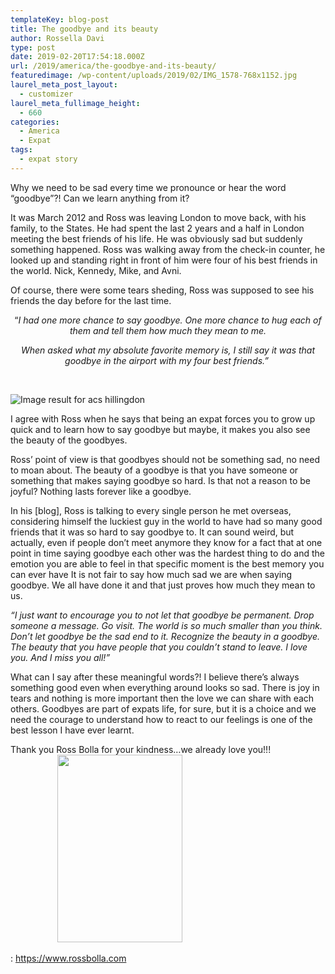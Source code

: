 ```yaml
---
templateKey: blog-post
title: The goodbye and its beauty
author: Rossella Davi
type: post
date: 2019-02-20T17:54:18.000Z
url: /2019/america/the-goodbye-and-its-beauty/
featuredimage: /wp-content/uploads/2019/02/IMG_1578-768x1152.jpg
laurel_meta_post_layout:
  - customizer
laurel_meta_fullimage_height:
  - 660
categories:
  - America
  - Expat
tags:
  - expat story
---
```


Why we need to be sad every time we pronounce or hear the word &#8220;goodbye&#8221;?! Can we learn anything from it?

It was March 2012 and Ross was leaving London to move back, with his family, to the States. He had spent the last 2 years and a half in London meeting the best friends of his life. He was obviously sad but suddenly something happened. Ross was walking away from the check-in counter, he looked up and standing right in front of him were four of his best friends in the world. Nick, Kennedy, Mike, and Avni.

Of course, there were some tears sheding, Ross was supposed to see his friends the day before for the last time.

<p style="text-align: center;">
  &#8220;<em>I had one more chance to say goodbye. One more chance to hug each of them and tell them how much they mean to me. </em>
</p>

<p style="text-align: center;">
  <em>When asked what my absolute favorite memory is, I still say it was that goodbye in the airport with my four best friends.&#8221; </em>
</p>

&nbsp;

<img class="aligncenter" src="https://hslib.hillingdon.info/uploads/3/9/4/4/39440611/348580775_orig.png" alt="Image result for acs hillingdon" />

I agree with Ross when he says that being an expat forces you to grow up quick and to learn how to say goodbye but maybe, it makes you also see the beauty of the goodbyes.

Ross&#8217; point of view is that goodbyes should not be something sad, no need to moan about. The beauty of a goodbye is that you have someone or something that makes saying goodbye so hard. Is that not a reason to be joyful? Nothing lasts forever like a goodbye.

In his [blog], Ross is talking to every single person he met overseas, considering himself the luckiest guy in the world to have had so many good friends that it was so hard to say goodbye to. It can sound weird, but actually, even if people don&#8217;t meet anymore they know for a fact that at one point in time saying goodbye each other was the hardest thing to do and the emotion you are able to feel in that specific moment is the best memory you can ever have It is not fair to say how much sad we are when saying goodbye. We all have done it and that just proves how much they mean to us.

_&#8220;I just want to encourage you to not let that goodbye be permanent. Drop someone a message. Go visit. The world is so much smaller than you think. Don’t let goodbye be the sad end to it. Recognize the beauty in a goodbye. The beauty that you have people that you couldn’t stand to leave. I love you. And I miss you all!&#8221;_

What can I say after these meaningful words?! I believe there&#8217;s always something good even when everything around looks so sad. There is joy in tears and nothing is more important then the love we can share with each others. Goodbyes are part of expats life, for sure, but it is a choice and we need the courage to understand how to react to our feelings is one of the best lesson I have ever learnt.

Thank you Ross Bolla for your kindness&#8230;we already love you!!!                                         <img class="size-medium wp-image-1221 aligncenter" src="/img/uploads/2019/02/IMG_1578-768x1152-200x300.jpg" alt="" width="200" height="300" srcset="/img/uploads/2019/02/IMG_1578-768x1152-200x300.jpg 200w, /img/uploads/2019/02/IMG_1578-768x1152.jpg 768w, /img/uploads/2019/02/IMG_1578-768x1152-683x1024.jpg 683w" sizes="(max-width: 200px) 100vw, 200px" />

: https://www.rossbolla.com
